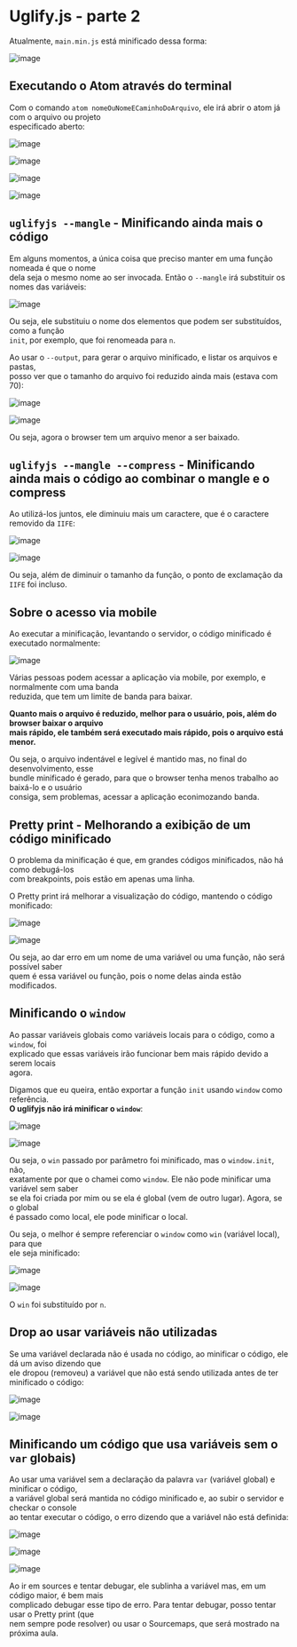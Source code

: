 # Uglify.js - parte 2 

Atualmente, `main.min.js` está minificado dessa forma:  

![image](https://user-images.githubusercontent.com/29297788/33606368-6386bb70-d9a4-11e7-932f-64fb178f454c.png)

## Executando o Atom através do terminal  
Com o comando `atom nomeOuNomeECaminhoDoArquivo`, ele irá abrir o atom já com o arquivo ou projeto  
especificado aberto:  

![image](https://user-images.githubusercontent.com/29297788/33608301-4b6bc2f4-d9ab-11e7-8504-e1c3559ef3a0.png)

![image](https://user-images.githubusercontent.com/29297788/33608313-5089d780-d9ab-11e7-8b54-a96dd80c90d2.png)

![image](https://user-images.githubusercontent.com/29297788/33608397-8e3a083e-d9ab-11e7-9080-f5d712e8443b.png)

![image](https://user-images.githubusercontent.com/29297788/33608407-9148c02e-d9ab-11e7-8b40-4de513b4ae02.png)

## `uglifyjs --mangle` - Minificando ainda mais o código  
Em alguns momentos, a única coisa que preciso manter em uma função nomeada é que o nome  
dela seja o mesmo nome ao ser invocada. Então o `--mangle` irá substituir os nomes das variáveis:  

![image](https://user-images.githubusercontent.com/29297788/33606539-f254bfbe-d9a4-11e7-92cf-a07d816d7fd6.png)

Ou seja, ele substituiu o nome dos elementos que podem ser substituídos, como a função  
`init`, por exemplo, que foi renomeada para `n`.  

Ao usar o `--output`, para gerar o arquivo minificado, e listar os arquivos e pastas,  
posso ver que o tamanho do arquivo foi reduzido ainda mais (estava com 70):  

![image](https://user-images.githubusercontent.com/29297788/33606693-7a7459f4-d9a5-11e7-830b-0f5eb875cab0.png)

![image](https://user-images.githubusercontent.com/29297788/33606715-89bae89c-d9a5-11e7-98a3-2830e08d2a19.png)

Ou seja, agora o browser tem um arquivo menor a ser baixado.  

## `uglifyjs --mangle --compress` - Minificando ainda mais o código ao combinar o mangle e o compress  
Ao utilizá-los juntos, ele diminuiu mais um caractere, que é o caractere removido da `IIFE`:  

![image](https://user-images.githubusercontent.com/29297788/33606829-0de67730-d9a6-11e7-9abe-f8cfefbf4662.png)

![image](https://user-images.githubusercontent.com/29297788/33606878-369e18c2-d9a6-11e7-9004-3fbb31e36b30.png)

Ou seja, além de diminuir o tamanho da função, o ponto de exclamação da `IIFE` foi incluso.  

## Sobre o acesso via mobile  
Ao executar a minificação, levantando o servidor, o código minificado é executado normalmente:  

![image](https://user-images.githubusercontent.com/29297788/33606982-87b501bc-d9a6-11e7-8baa-598fd65aebc1.png)

Várias pessoas podem acessar a aplicação via mobile, por exemplo, e normalmente com uma banda  
reduzida, que tem um limite de banda para baixar.  

**Quanto mais o arquivo é reduzido, melhor para o usuário, pois, além do browser baixar o arquivo  
mais rápido, ele também será executado mais rápido, pois o arquivo está menor.**  

Ou seja, o arquivo indentável e legível é mantido mas, no final do desenvolvimento, esse  
bundle minificado é gerado, para que o browser tenha menos trabalho ao baixá-lo e o usuário  
consiga, sem problemas, acessar a aplicação econimozando banda.  

## Pretty print - Melhorando a exibição de um código minificado  
O problema da minificação é que, em grandes códigos minificados, não há como debugá-los  
com breakpoints, pois estão em apenas uma linha.  

O Pretty print irá melhorar a visualização do código, mantendo o código monificado:  

![image](https://user-images.githubusercontent.com/29297788/33607270-b0a43dd0-d9a7-11e7-946b-7c3e601b571f.png)

![image](https://user-images.githubusercontent.com/29297788/33607315-dd5e7886-d9a7-11e7-898f-adfc0955a9c0.png)

Ou seja, ao dar erro em um nome de uma variável ou uma função, não será possível saber  
quem é essa variável ou função, pois o nome delas ainda estão modificados.  

## Minificando o `window` 
Ao passar variáveis globais como variáveis locais para o código, como a `window`, foi  
explicado que essas variáveis irão funcionar bem mais rápido devido a serem locais  
agora.  

Digamos que eu queira, então exportar a função `init` usando `window` como referência.  
**O uglifyjs não irá minificar o `window`**:  

![image](https://user-images.githubusercontent.com/29297788/33607501-78b43280-d9a8-11e7-9ffa-50df8d4e58e3.png)

![image](https://user-images.githubusercontent.com/29297788/33607544-a72fa234-d9a8-11e7-9c4d-6f83e685a41c.png)

Ou seja, o `win` passado por parâmetro foi minificado, mas o `window.init`, não,  
exatamente por que o chamei como `window`. Ele não pode minificar uma variável sem saber  
se ela foi criada por mim ou se ela é global (vem de outro lugar). Agora, se o global  
é passado como local, ele pode minificar o local.  

Ou seja, o melhor é sempre referenciar o `window` como `win` (variável local), para que  
ele seja minificado:  

![image](https://user-images.githubusercontent.com/29297788/33607633-f07403cc-d9a8-11e7-8731-026891341cb2.png)

![image](https://user-images.githubusercontent.com/29297788/33607730-29998276-d9a9-11e7-83d1-d97dd0b83492.png)

O `win` foi substituído por `n`.  

## Drop ao usar variáveis não utilizadas 
Se uma variável declarada não é usada no código, ao minificar o código, ele dá um aviso dizendo que  
ele dropou (removeu) a variável que não está sendo utilizada antes de ter minificado o código:  

![image](https://user-images.githubusercontent.com/29297788/33607937-d6200f24-d9a9-11e7-8da1-92e56abe1fc4.png)

![image](https://user-images.githubusercontent.com/29297788/33608040-496166d6-d9aa-11e7-8ccc-209da2cfa202.png)

## Minificando um código que usa variáveis sem o `var` globais) 
Ao usar uma variável sem a declaração da palavra `var` (variável global) e minificar o código,  
a variável global será mantida no código minificado e, ao subir o servidor e checkar o console  
ao tentar executar o código, o erro dizendo que a variável não está definida:  

![image](https://user-images.githubusercontent.com/29297788/33608492-d1a32e0c-d9ab-11e7-83b0-32ec3f5485a9.png)

![image](https://user-images.githubusercontent.com/29297788/33608552-08790c62-d9ac-11e7-85f7-1db56c1a4e22.png)

![image](https://user-images.githubusercontent.com/29297788/33608601-319a9f84-d9ac-11e7-9b6b-0bc135e32500.png)

Ao ir em sources e tentar debugar, ele sublinha a variável mas, em um código maior, é bem mais  
complicado debugar esse tipo de erro. Para tentar debugar, posso tentar usar o Pretty print (que  
nem sempre pode resolver) ou usar o Sourcemaps, que será mostrado na próxima aula.

